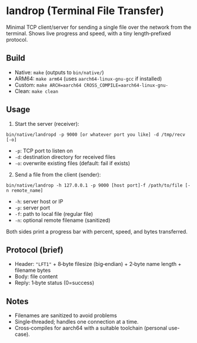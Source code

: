 # landrop (Terminal File Transfer)

Minimal TCP client/server for sending a single file over the network from the terminal. Shows live progress and speed, with a tiny length‑prefixed protocol.

## Build
- Native: `make` (outputs to `bin/native/`)
- ARM64: `make arm64` (uses `aarch64-linux-gnu-gcc` if installed)
- Custom: `make ARCH=aarch64 CROSS_COMPILE=aarch64-linux-gnu-`
- Clean: `make clean`

## Usage
1) Start the server (receiver):
```
bin/native/landropd -p 9000 [or whatever port you like] -d /tmp/recv [-o]
```
- `-p`: TCP port to listen on
- `-d`: destination directory for received files
- `-o`: overwrite existing files (default: fail if exists)

2) Send a file from the client (sender):
```
bin/native/landrop -h 127.0.0.1 -p 9000 [host port]-f /path/to/file [-n remote_name]
```
- `-h`: server host or IP
- `-p`: server port
- `-f`: path to local file (regular file)
- `-n`: optional remote filename (sanitized)

Both sides print a progress bar with percent, speed, and bytes transferred.

## Protocol (brief)
- Header: `"LFT1"` + 8‑byte filesize (big‑endian) + 2‑byte name length + filename bytes
- Body: file content
- Reply: 1‑byte status (0=success)

## Notes
- Filenames are sanitized to avoid problems 
- Single‑threaded; handles one connection at a time.
- Cross‑compiles for aarch64 with a suitable toolchain (personal use-case).


